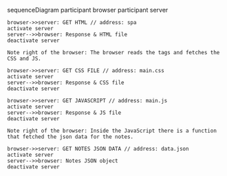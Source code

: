sequenceDiagram
    participant browser
    participant server

    browser->>server: GET HTML // address: spa
    activate server
    server-->>browser: Response & HTML file
    deactivate server

    Note right of the browser: The browser reads the tags and fetches the CSS and JS.

    browser->>server: GET CSS FILE // address: main.css
    activate server
    server-->>browser: Response & CSS file
    deactivate server

    browser->>server: GET JAVASCRIPT // address: main.js
    activate server
    server-->>browser: Response & JS file
    deactivate server

    Note right of the browser: Inside the JavaScript there is a function that fetched the json data for the notes.

    browser->>server: GET NOTES JSON DATA // address: data.json
    activate server
    server-->>browser: Notes JSON object
    deactivate server